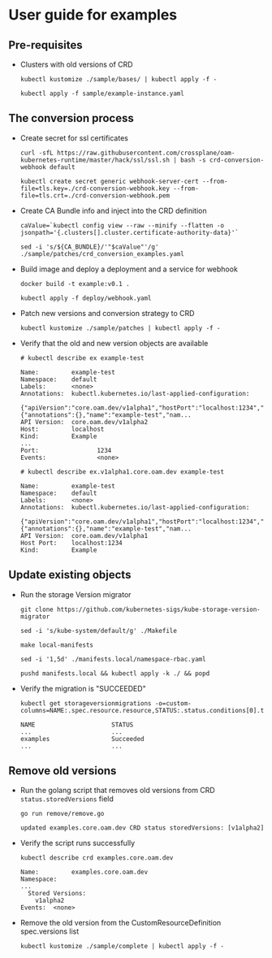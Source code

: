 # User guide for examples
## Pre-requisites
- Clusters with old versions of CRD
    ```
    kubectl kustomize ./sample/bases/ | kubectl apply -f -
    
    kubectl apply -f sample/example-instance.yaml
    ```
## The conversion process
- Create secret for ssl certificates
    ```
    curl -sfL https://raw.githubusercontent.com/crossplane/oam-kubernetes-runtime/master/hack/ssl/ssl.sh | bash -s crd-conversion-webhook default
    
    kubectl create secret generic webhook-server-cert --from-file=tls.key=./crd-conversion-webhook.key --from-file=tls.crt=./crd-conversion-webhook.pem
    ```
- Create CA Bundle info and inject into the CRD definition
    ```
    caValue=`kubectl config view --raw --minify --flatten -o jsonpath='{.clusters[].cluster.certificate-authority-data}'`
    
    sed -i 's/${CA_BUNDLE}/'"$caValue"'/g' ./sample/patches/crd_conversion_examples.yaml
    ```
- Build image and deploy a deployment and a service for webhook
    ```
    docker build -t example:v0.1 .

    kubectl apply -f deploy/webhook.yaml
    ```
- Patch new versions and conversion strategy to CRD
    ```
    kubectl kustomize ./sample/patches | kubectl apply -f -
    ```
- Verify that the old and new version objects are available
    ```
    # kubectl describe ex example-test
    
    Name:         example-test
    Namespace:    default
    Labels:       <none>
    Annotations:  kubectl.kubernetes.io/last-applied-configuration:
                    {"apiVersion":"core.oam.dev/v1alpha1","hostPort":"localhost:1234","kind":"Example","metadata":{"annotations":{},"name":"example-test","nam...
    API Version:  core.oam.dev/v1alpha2
    Host:         localhost
    Kind:         Example
    ...
    Port:                1234
    Events:              <none>
    
    # kubectl describe ex.v1alpha1.core.oam.dev example-test
    
    Name:         example-test
    Namespace:    default
    Labels:       <none>
    Annotations:  kubectl.kubernetes.io/last-applied-configuration:
                    {"apiVersion":"core.oam.dev/v1alpha1","hostPort":"localhost:1234","kind":"Example","metadata":{"annotations":{},"name":"example-test","nam...
    API Version:  core.oam.dev/v1alpha1
    Host Port:    localhost:1234
    Kind:         Example
    ```
## Update existing objects
- Run the storage Version migrator
    ```
    git clone https://github.com/kubernetes-sigs/kube-storage-version-migrator
  
    sed -i 's/kube-system/default/g' ./Makefile
  
    make local-manifests
  
    sed -i '1,5d' ./manifests.local/namespace-rbac.yaml
  
    pushd manifests.local && kubectl apply -k ./ && popd
    ```
- Verify the migration is "SUCCEEDED"
    ```
    kubectl get storageversionmigrations -o=custom-columns=NAME:.spec.resource.resource,STATUS:.status.conditions[0].type
  
    NAME                     STATUS
    ...                      ...
    examples                 Succeeded
    ...                      ...
    ```
## Remove old versions
- Run the golang script that removes old versions from CRD `status.storedVersions` field
    ```
    go run remove/remove.go
  
    updated examples.core.oam.dev CRD status storedVersions: [v1alpha2]
    ```
- Verify the script runs successfully
    ```
    kubectl describe crd examples.core.oam.dev
  
    Name:         examples.core.oam.dev
    Namespace:    
    ...
      Stored Versions:
        v1alpha2
    Events:  <none>
    ```
- Remove the old version from the CustomResourceDefinition spec.versions list
    ```
    kubectl kustomize ./sample/complete | kubectl apply -f -
    ```